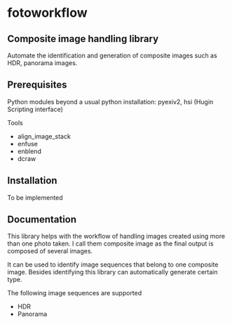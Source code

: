 fotoworkflow
============

Composite image handling library
--------------------------------

Automate the identification and generation of composite images such as HDR,
panorama images.

Prerequisites
-------------

Python modules beyond a usual python installation: pyexiv2, hsi (Hugin Scripting interface)

Tools
- align_image_stack
- enfuse
- enblend
- dcraw

Installation
------------
To be implemented


Documentation
-------------

This library helps with the workflow of handling images created using more than one photo taken. I call them composite image as the final output is composed of several images.

It can be used to identify image sequences that belong to one composite image. Besides identifying this library can automatically generate certain type.

The following image sequences are supported
- HDR
- Panorama


